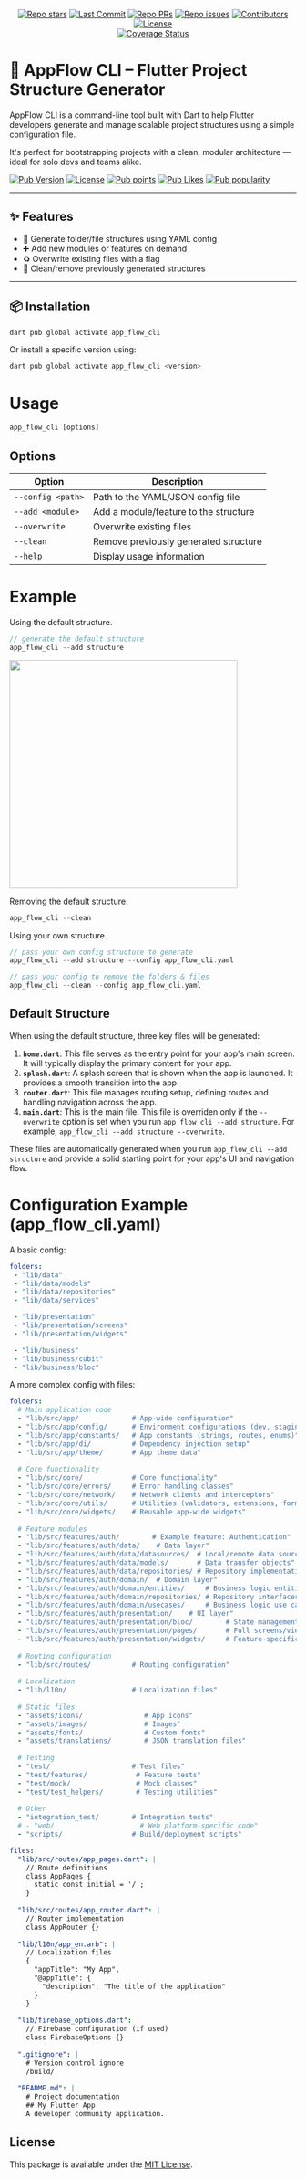 <p align="center">   
    <a href="https://github.com/youngcet/app_flow_cli"><img src="https://img.shields.io/github/stars/youngcet/app_flow_cli?style=social" alt="Repo stars"></a>
    <a href="https://github.com/youngcet/app_flow_cli/commits/master"><img src="https://img.shields.io/github/last-commit/youngcet/app_flow_cli/master?logo=git" alt="Last Commit"></a>
    <a href="https://github.com/youngcet/app_flow_cli/pulls"><img src="https://img.shields.io/github/issues-pr/youngcet/app_flow_cli" alt="Repo PRs"></a>
    <a href="https://github.com/youngcet/app_flow_cli/issues?q=is%3Aissue+is%3Aopen"><img src="https://img.shields.io/github/issues/youngcet/app_flow_cli" alt="Repo issues"></a>
    <a href="https://github.com/youngcet/app_flow_cli/graphs/contributors"><img src="https://badgen.net/github/contributors/youngcet/app_flow_cli" alt="Contributors"></a>
    <a href="https://github.com/youngcet/app_flow_cli/blob/master/LICENSE"><img src="https://badgen.net/github/license/youngcet/app_flow_cli" alt="License"></a>
    <br>       
    <a href="https://app.codecov.io/gh/youngcet/app_flow_cli"><img src="https://img.shields.io/codecov/c/github/youngcet/app_flow_cli?logo=codecov&logoColor=white" alt="Coverage Status"></a>
</p>

# 🧱 AppFlow CLI – Flutter Project Structure Generator

AppFlow CLI is a command-line tool built with Dart to help Flutter developers generate and manage scalable project structures using a simple configuration file.

It's perfect for bootstrapping projects with a clean, modular architecture — ideal for solo devs and teams alike.

[![Pub Version](https://img.shields.io/pub/v/app_flow_cli)](https://pub.dev/packages/app_flow_cli)
[![License](https://img.shields.io/badge/license-MIT-blue.svg)](https://github.com/youngcet/app_flow_cli/blob/main/LICENSE)
<a href="https://pub.dev/packages/app_flow_cli"><img src="https://badgen.net/pub/points/app_flow_cli" alt="Pub points"></a>
<a href="https://pub.dev/packages/app_flow_cli"><img src="https://badgen.net/pub/likes/app_flow_cli" alt="Pub Likes"></a>
<a href="https://pub.dev/packages/app_flow_cli"><img src="https://badgen.net/pub/popularity/app_flow_cli" alt="Pub popularity"></a>

---

## ✨ Features

- 🚀 Generate folder/file structures using YAML config
- ➕ Add new modules or features on demand
- ♻️ Overwrite existing files with a flag
- 🧹 Clean/remove previously generated structures

---

## 📦 Installation
```dart
dart pub global activate app_flow_cli
```

Or install a specific version using:

```dart
dart pub global activate app_flow_cli <version>
```

# Usage
```dart
app_flow_cli [options]
```

## Options

| Option            | Description                                   |
|-------------------|-----------------------------------------------|
| `--config <path>` | Path to the YAML/JSON config file             |
| `--add <module>`  | Add a module/feature to the structure         |
| `--overwrite`     | Overwrite existing files                      |
| `--clean`         | Remove previously generated structure         |
| `--help`          | Display usage information                     |

# Example
Using the default structure.
```dart
// generate the default structure
app_flow_cli --add structure
```

<p align="left">
  <img src="https://github.com/youngcet/app_flow_cli/blob/master/doc/structure.png?raw=true" style="width:400px">
</p>

Removing the default structure.
```dart
app_flow_cli --clean
```

Using your own structure.
```dart
// pass your own config structure to generate
app_flow_cli --add structure --config app_flow_cli.yaml

// pass your config to remove the folders & files
app_flow_cli --clean --config app_flow_cli.yaml
```

## Default Structure

When using the default structure, three key files will be generated:

1. **`home.dart`**: This file serves as the entry point for your app's main screen. It will typically display the primary content for your app.
2. **`splash.dart`**: A splash screen that is shown when the app is launched. It provides a smooth transition into the app.
3. **`router.dart`**: This file manages routing setup, defining routes and handling navigation across the app.
4. **`main.dart`**: This is the main file. This file is overriden only if the `--overwrite` option is set when you run `app_flow_cli --add structure`. For example, `app_flow_cli --add structure --overwrite`.

These files are automatically generated when you run `app_flow_cli --add structure` and provide a solid starting point for your app's UI and navigation flow.

# Configuration Example (app_flow_cli.yaml)
A basic config:

```yaml
folders:
 - "lib/data"
 - "lib/data/models"
 - "lib/data/repositories"
 - "lib/data/services"

 - "lib/presentation"
 - "lib/presentation/screens"
 - "lib/presentation/widgets"

 - "lib/business"
 - "lib/business/cubit"
 - "lib/business/bloc"
```

A more complex config with files:
```yaml
folders:
  # Main application code
  - "lib/src/app/             # App-wide configuration"
  - "lib/src/app/config/      # Environment configurations (dev, staging, prod)"
  - "lib/src/app/constants/   # App constants (strings, routes, enums)"
  - "lib/src/app/di/          # Dependency injection setup"
  - "lib/src/app/theme/       # App theme data"
  
  # Core functionality
  - "lib/src/core/            # Core functionality"
  - "lib/src/core/errors/     # Error handling classes"
  - "lib/src/core/network/    # Network clients and interceptors"
  - "lib/src/core/utils/      # Utilities (validators, extensions, formatters)"
  - "lib/src/core/widgets/    # Reusable app-wide widgets"
  
  # Feature modules
  - "lib/src/features/auth/        # Example feature: Authentication"
  - "lib/src/features/auth/data/    # Data layer"
  - "lib/src/features/auth/data/datasources/  # Local/remote data sources"
  - "lib/src/features/auth/data/models/       # Data transfer objects"
  - "lib/src/features/auth/data/repositories/ # Repository implementations"
  - "lib/src/features/auth/domain/  # Domain layer"
  - "lib/src/features/auth/domain/entities/     # Business logic entities"
  - "lib/src/features/auth/domain/repositories/ # Repository interfaces"
  - "lib/src/features/auth/domain/usecases/     # Business logic use cases"
  - "lib/src/features/auth/presentation/    # UI layer"
  - "lib/src/features/auth/presentation/bloc/        # State management"
  - "lib/src/features/auth/presentation/pages/       # Full screens/views"
  - "lib/src/features/auth/presentation/widgets/     # Feature-specific widgets"
  
  # Routing configuration
  - "lib/src/routes/          # Routing configuration"
  
  # Localization
  - "lib/l10n/                # Localization files"
  
  # Static files
  - "assets/icons/               # App icons"
  - "assets/images/              # Images"
  - "assets/fonts/               # Custom fonts"
  - "assets/translations/        # JSON translation files"
  
  # Testing
  - "test/                    # Test files"
  - "test/features/            # Feature tests"
  - "test/mock/                # Mock classes"
  - "test/test_helpers/        # Testing utilities"
  
  # Other
  - "integration_test/        # Integration tests"
  # - "web/                     # Web platform-specific code"
  - "scripts/                 # Build/deployment scripts"

files:   
  "lib/src/routes/app_pages.dart": |
    // Route definitions
    class AppPages {
      static const initial = '/';
    }
    
  "lib/src/routes/app_router.dart": |
    // Router implementation
    class AppRouter {}
    
  "lib/l10n/app_en.arb": |
    // Localization files
    {
      "appTitle": "My App",
      "@appTitle": {
        "description": "The title of the application"
      }
    }
    
  "lib/firebase_options.dart": |
    // Firebase configuration (if used)
    class FirebaseOptions {}
        
  ".gitignore": |
    # Version control ignore
    /build/
    
  "README.md": |
    # Project documentation
    ## My Flutter App
    A developer community application.
```

## License

This package is available under the [MIT License](https://github.com/youngcet/app_flow_cli/blob/main/LICENSE).